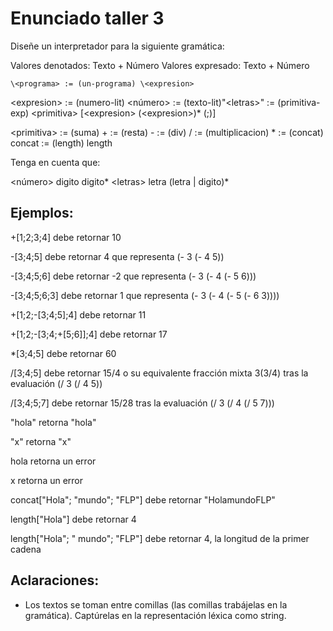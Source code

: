 # Enunciado taller 3

Diseñe un interpretador para la siguiente gramática:

Valores denotados: Texto + Número
Valores expresado: Texto + Número

```
\<programa> := (un-programa) \<expresion>
```

\<expresion> := (numero-lit) \<número>
            := (texto-lit)"\<letras>"
            := (primitiva-exp) \<primitiva> \[\<expresion> (\<expresion>)* (;)]

\<primitiva> := (suma) +
            := (resta) -
            := (div) /
            := (multiplicacion) *
            := (concat) concat
            := (length) length

Tenga en cuenta que:

\<número> digito digito*
\<letras> letra (letra | digito)*


## Ejemplos:
+[1;2;3;4] debe retornar 10

-[3;4;5] debe retornar 4 que representa (- 3 (- 4 5))

-[3;4;5;6] debe retornar -2 que representa (- 3 (- 4 (- 5 6)))

-[3;4;5;6;3] debe retornar 1 que representa (- 3 (- 4 (- 5 (- 6 3))))

+[1;2;-[3;4;5];4]  debe retornar 11

+[1;2;-[3;4;+[5;6]];4] debe retornar 17

*[3;4;5] debe retornar 60

/[3;4;5] debe retornar 15/4 o su equivalente fracción mixta 3(3/4) tras la evaluación (/ 3 (/ 4 5))

/[3;4;5;7] debe retornar 15/28 tras la evaluación (/ 3 (/ 4 (/ 5 7)))

"hola" retorna "hola"

"x" retorna "x"

hola retorna un error

x retorna un error

concat["Hola"; "mundo"; "FLP"] debe retornar "HolamundoFLP"

length["Hola"] debe retornar 4

length["Hola"; " mundo"; "FLP"] debe retornar 4, la longitud de la primer cadena

## Aclaraciones:
- Los textos se toman entre comillas (las comillas trabájelas en la gramática). Captúrelas en la representación léxica como string.
